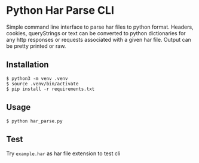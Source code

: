 # Python Har Parse CLI

Simple command line interface to parse har files to python format. Headers, cookies, queryStrings or text can be 
converted to python dictionaries for any http responses or requests associated with a given har file. Output can be 
pretty printed or raw.

## Installation

```
$ python3 -m venv .venv
$ source .venv/bin/activate
$ pip install -r requirements.txt
```

## Usage

`$ python har_parse.py`

## Test 

Try `example.har` as har file extension to test cli